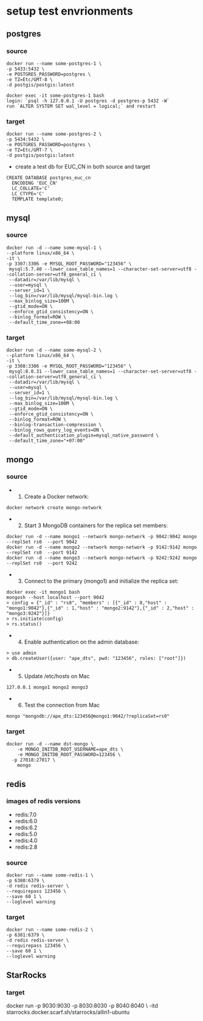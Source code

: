 # setup test envrionments

## postgres

### source

```
docker run --name some-postgres-1 \
-p 5433:5432 \
-e POSTGRES_PASSWORD=postgres \
-e TZ=Etc/GMT-8 \
-d postgis/postgis:latest

docker exec -it some-postgres-1 bash
login: `psql -h 127.0.0.1 -U postgres -d postgres-p 5432 -W`
run `ALTER SYSTEM SET wal_level = logical;` and restart
```

### target

```
docker run --name some-postgres-2 \
-p 5434:5432 \
-e POSTGRES_PASSWORD=postgres \
-e TZ=Etc/GMT-7 \
-d postgis/postgis:latest
```

- create a test db for EUC_CN in both source and target

```
CREATE DATABASE postgres_euc_cn
  ENCODING 'EUC_CN'
  LC_COLLATE='C'
  LC_CTYPE='C'
  TEMPLATE template0;
```

## mysql

### source

```
docker run -d --name some-mysql-1 \
--platform linux/x86_64 \
-it \
-p 3307:3306 -e MYSQL_ROOT_PASSWORD="123456" \
 mysql:5.7.40 --lower_case_table_names=1 --character-set-server=utf8 --collation-server=utf8_general_ci \
 --datadir=/var/lib/mysql \
 --user=mysql \
 --server_id=1 \
 --log_bin=/var/lib/mysql/mysql-bin.log \
 --max_binlog_size=100M \
 --gtid_mode=ON \
 --enforce_gtid_consistency=ON \
 --binlog_format=ROW \
 --default_time_zone=+08:00
```

### target

```
docker run -d --name some-mysql-2 \
--platform linux/x86_64 \
-it \
-p 3308:3306 -e MYSQL_ROOT_PASSWORD="123456" \
 mysql:8.0.31 --lower_case_table_names=1 --character-set-server=utf8 --collation-server=utf8_general_ci \
 --datadir=/var/lib/mysql \
 --user=mysql \
 --server_id=1 \
 --log_bin=/var/lib/mysql/mysql-bin.log \
 --max_binlog_size=100M \
 --gtid_mode=ON \
 --enforce_gtid_consistency=ON \
 --binlog_format=ROW \
 --binlog-transaction-compression \
 --binlog_rows_query_log_events=ON \
 --default_authentication_plugin=mysql_native_password \
 --default_time_zone="+07:00"
```

## mongo

### source

- 1. Create a Docker network:

```
docker network create mongo-network
```

- 2. Start 3 MongoDB containers for the replica set members:

```
docker run -d --name mongo1 --network mongo-network -p 9042:9042 mongo --replSet rs0  --port 9042
docker run -d --name mongo2 --network mongo-network -p 9142:9142 mongo --replSet rs0  --port 9142
docker run -d --name mongo3 --network mongo-network -p 9242:9242 mongo --replSet rs0  --port 9242
```

- 3. Connect to the primary (mongo1) and initialize the replica set:

```
docker exec -it mongo1 bash
mongosh --host localhost --port 9042
> config = {"_id" : "rs0", "members" : [{"_id" : 0,"host" : "mongo1:9042"},{"_id" : 1,"host" : "mongo2:9142"},{"_id" : 2,"host" : "mongo3:9242"}]}
> rs.initiate(config)
> rs.status()
```

- 4. Enable authentication on the admin database:

```
> use admin
> db.createUser({user: "ape_dts", pwd: "123456", roles: ["root"]})
```

- 5. Update /etc/hosts on Mac

```
127.0.0.1 mongo1 mongo2 mongo3
```

- 6. Test the connection from Mac

```
mongo "mongodb://ape_dts:123456@mongo1:9042/?replicaSet=rs0"
```

### target

```
docker run -d --name dst-mongo \
	-e MONGO_INITDB_ROOT_USERNAME=ape_dts \
	-e MONGO_INITDB_ROOT_PASSWORD=123456 \
  -p 27018:27017 \
	mongo
```

## redis
### images of redis versions
- redis:7.0
- redis:6.0
- redis:6.2
- redis:5.0
- redis:4.0
- redis:2.8

### source

```
docker run --name some-redis-1 \
-p 6380:6379 \
-d redis redis-server \
--requirepass 123456 \
--save 60 1 \
--loglevel warning
```

### target

```
docker run --name some-redis-2 \
-p 6381:6379 \
-d redis redis-server \
--requirepass 123456 \
--save 60 1 \
--loglevel warning
```

## StarRocks
### target
docker run -p 9030:9030 -p 8030:8030 -p 8040:8040 \ 
  -itd starrocks.docker.scarf.sh/starrocks/allin1-ubuntu